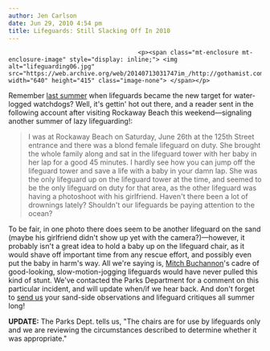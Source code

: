 ```yaml
---
author: Jen Carlson
date: Jun 29, 2010 4:54 pm
title: Lifeguards: Still Slacking Off In 2010
---
```


	
										<p><span class="mt-enclosure mt-enclosure-image" style="display: inline;"> <img alt="lifeguarding06.jpg" src="https://web.archive.org/web/20140713031747im_/http://gothamist.com/attachments/arts_jen/lifeguarding06.jpg" width="640" height="415" class="image-none"> </span></p>

<p>Remember <a href="https://web.archive.org/web/20140713031747/http://gothamist.com/2009/08/07/orchard_beach.php">last summer</a> when lifeguards became the new target for water-logged watchdogs? Well, it&apos;s gettin&apos; hot out there, and a reader sent in the following account after visiting Rockaway Beach this weekend&#x2014;signaling another summer of lazy lifeguarding!: </p><blockquote>I was at Rockaway Beach on Saturday, June 26th at the 125th Street entrance and there was a blond female lifeguard on duty. She brought the whole family along and sat in the lifeguard tower with her baby in her lap for a good 45 minutes. I hardly see how you can jump off the lifeguard tower and save a life with a baby in your damn lap. She was the only lifeguard up on the lifeguard tower at the time, and seemed to be the only lifeguard on duty for that area, as the other lifeguard was having a photoshoot with his girlfriend. Haven&apos;t there been a lot of drownings lately? Shouldn&apos;t our lifeguards be paying attention to the ocean?</blockquote> To be fair, in one photo there does seem to be another lifeguard on the sand (maybe his girlfriend didn&apos;t show up yet with the camera?)&#x2014;however, it probably isn&apos;t a great idea to hold a baby up on the lifeguard chair, as it would shave off important time from any rescue effort, and possibly even put the baby in harm&apos;s way. All we&apos;re saying is, <a href="https://web.archive.org/web/20140713031747/http://www.youtube.com/watch?v=IuYrRebvFHc">Mitch Buchannon</a>&apos;s cadre of good-looking, slow-motion-jogging lifeguards would have never pulled this kind of stunt. We&apos;ve contacted the Parks Department for a comment on this particular incident, and will update when/if we hear back. And don&apos;t forget to <a href="https://web.archive.org/web/20140713031747/mailto:tips@gothamist.com">send us</a> your sand-side observations and lifeguard critiques all summer long!<p></p>

<p><strong>UPDATE:</strong> The Parks Dept. tells us, &quot;The chairs are for use by lifeguards only and we are reviewing the circumstances described to determine whether it was appropriate.&quot;</p>					
										
									
				